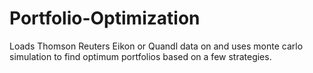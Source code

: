 # Portfolio-Optimization
Loads Thomson Reuters Eikon or Quandl data on and uses monte carlo simulation to find optimum portfolios based on a few strategies.

